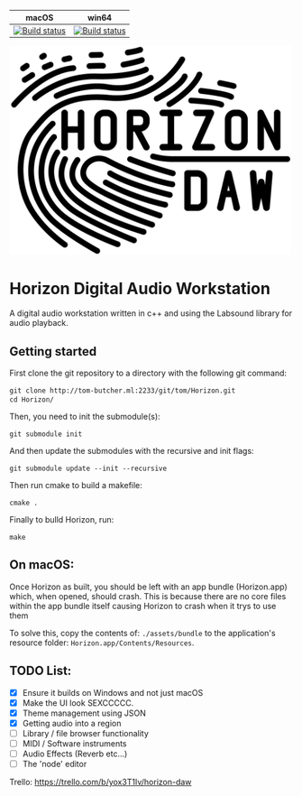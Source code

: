 | macOS | win64 |
|---|---|
| [![Build status](https://ci.appveyor.com/api/projects/status/ql6h8cdtmjyqm5ag?svg=true)](https://ci.appveyor.com/project/tom-23/horizon-macos) | [![Build status](https://ci.appveyor.com/api/projects/status/h5q9dai9i5j1mjkq?svg=true)](https://ci.appveyor.com/project/tom-23/horizon-win64) |


<img src="https://github.com/tom-23/Horizon/raw/master/main_brand.png" width="500"></img>
# Horizon Digital Audio Workstation


A digital audio workstation written in c++ and using the Labsound library for audio playback.

## Getting started
First clone the git repository to a directory with the following git command:
```
git clone http://tom-butcher.ml:2233/git/tom/Horizon.git
cd Horizon/
```
Then, you need to init the submodule(s):
```
git submodule init
```
And then update the submodules with the recursive and init flags:
```
git submodule update --init --recursive
```
Then run cmake to build a makefile:
```
cmake .
```
Finally to bulld Horizon, run:
```
make
```

## On macOS:
Once Horizon as built, you should be left with an app bundle (Horizon.app) which, when opened, should crash. This is because there are no core files within the app bundle itself causing Horizon to crash when it trys to use them

To solve this, copy the contents of: ``./assets/bundle`` to the application's resource folder: ``Horizon.app/Contents/Resources``. 

## TODO List:
- [x] Ensure it builds on Windows and not just macOS
- [x] Make the UI look SEXCCCCC.
- [x] Theme management using JSON
- [x] Getting audio into a region
- [ ] Library / file browser functionality
- [ ] MIDI / Software instruments
- [ ] Audio Effects (Reverb etc...)
- [ ] The 'node' editor

Trello:
https://trello.com/b/yox3T1Iv/horizon-daw
